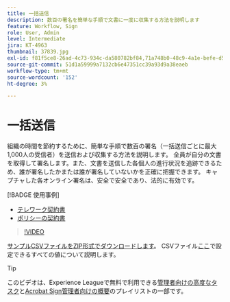 ```yaml
---
title: 一括送信
description: 数百の署名を簡単な手順で文書に一度に収集する方法を説明します
feature: Workflow, Sign
role: User, Admin
level: Intermediate
jira: KT-4963
thumbnail: 37839.jpg
exl-id: f81f5ce8-26ad-4c73-934c-da580782bf84,71a748b0-48c9-4a1e-befe-d5f311d6c05e
source-git-commit: 51d1a59999a7132cb6e47351cc39a93d9a38eaeb
workflow-type: tm+mt
source-wordcount: '152'
ht-degree: 3%

---
```


# 一括送信

組織の時間を節約するために、簡単な手順で数百の署名（一括送信ごとに最大1,000人の受信者）を送信および収集する方法を説明します。 全員が自分の文書を取得して署名します。また、文書を送信した各個人の進行状況を追跡できるため、誰が署名したかまたは誰が署名していないかを正確に把握できます。 キャプチャした各オンライン署名は、安全で安全であり、法的に有効です。

[!BADGE 使用事例]

* [テレワーク契約書](https://experienceleague.adobe.com/docs/document-cloud-learn/sign-learning-hub/expand/recipes/gov/usecasegovtelework.html?lang=en)
* [ポリシーの契約書](https://experienceleague.adobe.com/docs/document-cloud-learn/sign-learning-hub/expand/recipes/com/usecasecompolicy.html?lang=en)

>[!VIDEO](https://video.tv.adobe.com/v/33655?quality=12&learn=on&hidetitle=true)

[サンプルCSVファイルをZIP形式でダウンロードします](../assets/sendInBulkSample.zip)。 CSVファイル[ここ](https://helpx.adobe.com/sign/adv-user/send-in-bulk/send-with-csv.html)で設定できるすべての値について説明します。

>[!TIP]
>
>このビデオは、Experience Leagueで無料で利用できる[管理者向けの高度なタスク](https://experienceleague.adobe.com/en/playlists/acrobat-sign-perform-advanced-tasks-business-users)と[Acrobat Sign管理者向けの概要](https://experienceleague.adobe.com/en/playlists/acrobat-sign-get-started-administrators)のプレイリストの一部です。
